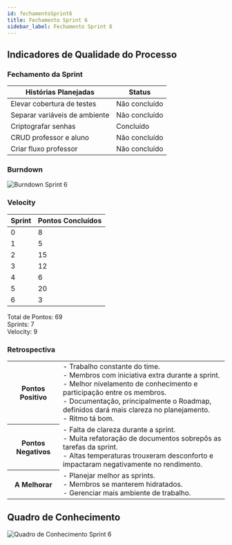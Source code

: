 ```yaml
---
id: fechamentoSprint6
title: Fechamento Sprint 6
sidebar_label: Fechamento Sprint 6
---
```


## Indicadores de Qualidade do Processo

### Fechamento da Sprint

| Histórias Planejadas | Status |
|----------------------|--------|
| Elevar cobertura de testes | Não concluído |
| Separar variáveis de ambiente | Não concluído | 
| Criptografar senhas | Concluído |
| CRUD professor e aluno | Não concluído |
| Criar fluxo professor | Não concluído |

### Burndown

![Burndown Sprint 6](https://raw.githubusercontent.com/fga-eps-mds/2020.1-Conecta-Ensina-Wiki/master/website/static/img/sprints/burndown_sprint6.png)

### Velocity

| Sprint | Pontos Concluídos |
|--------|-------------------|
| 0 | 8 |
| 1 | 5 |
| 2 | 15 |
| 3 | 12 |
| 4 | 6 |
| 5 | 20 |
| 6 | 3 |

Total de Pontos: 69 <br>
Sprints: 7 <br>
Velocity: 9 <br>

### Retrospectiva

<table>
<tr>

<th> Pontos Positivo  </th>
<td>
- Trabalho constante do time. <br>
- Membros com iniciativa extra durante a sprint. <br>
- Melhor nivelamento de conhecimento e participação entre os membros. <br>
- Documentação, principalmente o Roadmap, definidos dará mais clareza no planejamento. <br>
- Ritmo tá bom. <br>
</td>
</tr>

<tr>
<th> Pontos Negativos </th>
<td>
- Falta de clareza durante a sprint. <br>
- Muita refatoração de documentos sobrepôs as tarefas da sprint. <br>
- Altas temperaturas trouxeram desconforto e impactaram negativamente no rendimento. <br>
</td>
</tr>

<tr>
<th> A Melhorar </th>
<td>
- Planejar melhor as sprints. <br>
- Membros se manterem hidratados. <br>
- Gerenciar mais ambiente de trabalho. <br>
</td>
</tr>
</table>

## Quadro de Conhecimento

![Quadro de Conhecimento Sprint 6](https://raw.githubusercontent.com/fga-eps-mds/2020.1-Conecta-Ensina-Wiki/master/website/static/img/sprints/quadro_de_conhecimento_sprint6.png)
